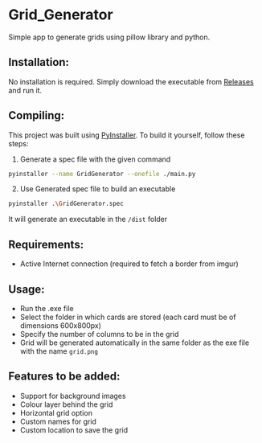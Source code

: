 # Grid_Generator
Simple app to generate grids using pillow library and python.

## Installation: 

No installation is required. Simply download the executable from [Releases](https://github.com/flash-fan/Grid_Generator/releases) and run it.

## Compiling: 

This project was built using [PyInstaller](https://github.com/pyinstaller/pyinstaller). To build it yourself, follow these steps:

1. Generate a spec file with the given command
```bash
pyinstaller --name GridGenerator --onefile ./main.py
```
2. Use Generated spec file to build an executable
```bash
pyinstaller .\GridGenerator.spec
```

It will generate an executable in the `/dist` folder

## Requirements: 
- Active Internet connection (required to fetch a border from imgur)

## Usage: 

- Run the .exe file
- Select the folder in which cards are stored (each card must be of dimensions 600x800px)
- Specify the number of columns to be in the grid
- Grid will be generated automatically in the same folder as the exe file with the name `grid.png`


## Features to be added:
- Support for background images
- Colour layer behind the grid 
- Horizontal grid option
- Custom names for grid 
- Custom location to save the grid
